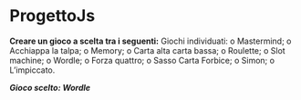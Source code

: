 # ProgettoJs
**Creare un gioco a scelta tra i seguenti:**
Giochi individuati:
o Mastermind;
o Acchiappa la talpa;
o Memory;
o Carta alta carta bassa;
o Roulette;
o Slot machine;
o Wordle;
o Forza quattro;
o Sasso Carta Forbice;
o Simon;
o L’impiccato.

***Gioco scelto: Wordle***
